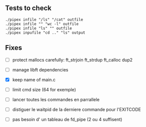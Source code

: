 ## Tests to check

```
./pipex infile "/ls" "/cat" outfile
./pipex infile "" "wc -l" outfile 
./pipex infile "ls" "" outfile
./pipex inpufile "cd .." "ls" output 
```

## Fixes

- [ ] protect mallocs carefully: ft_strjoin ft_strdup ft_calloc dup2

- [ ] manage libft dependencies

- [x] keep name of main.c

- [ ] limit cmd size (64 for exemple)

- [ ] lancer toutes les commandes en parrallele

- [ ] distiguer le waitpid de la derniere commande pour l'EXITCODE

- [ ] pas besoin d' un tableau de fd_pipe (2 ou 4 suffisent)
